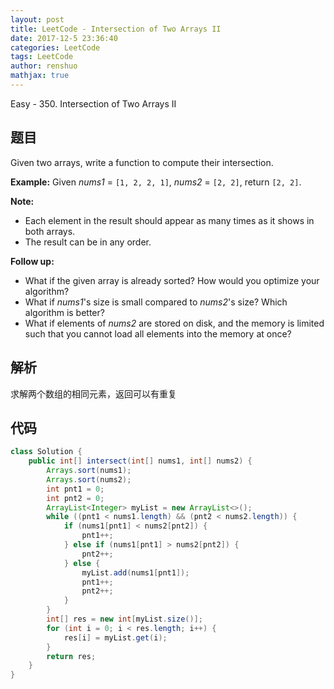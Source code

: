 ```yaml
---
layout: post
title: LeetCode - Intersection of Two Arrays II
date: 2017-12-5 23:36:40
categories: LeetCode
tags: LeetCode
author: renshuo
mathjax: true
---
```


Easy - 350. Intersection of Two Arrays II

<!--more-->

## 题目

Given two arrays, write a function to compute their intersection.

**Example:**
Given *nums1* = `[1, 2, 2, 1]`, *nums2* = `[2, 2]`, return `[2, 2]`.

**Note:**

- Each element in the result should appear as many times as it shows in both arrays.
- The result can be in any order.

**Follow up:**

- What if the given array is already sorted? How would you optimize your algorithm?
- What if *nums1*'s size is small compared to *nums2*'s size? Which algorithm is better?
- What if elements of *nums2* are stored on disk, and the memory is limited such that you cannot load all elements into the memory at once?

## 解析

求解两个数组的相同元素，返回可以有重复

## 代码

``` java
class Solution {
    public int[] intersect(int[] nums1, int[] nums2) {
        Arrays.sort(nums1);
        Arrays.sort(nums2);
        int pnt1 = 0;
        int pnt2 = 0;
        ArrayList<Integer> myList = new ArrayList<>();
        while ((pnt1 < nums1.length) && (pnt2 < nums2.length)) {
            if (nums1[pnt1] < nums2[pnt2]) {
                pnt1++;
            } else if (nums1[pnt1] > nums2[pnt2]) {
                pnt2++;
            } else {
                myList.add(nums1[pnt1]);
                pnt1++;
                pnt2++;
            }
        }
        int[] res = new int[myList.size()];
        for (int i = 0; i < res.length; i++) {
            res[i] = myList.get(i);
        }
        return res;
    }
}
```